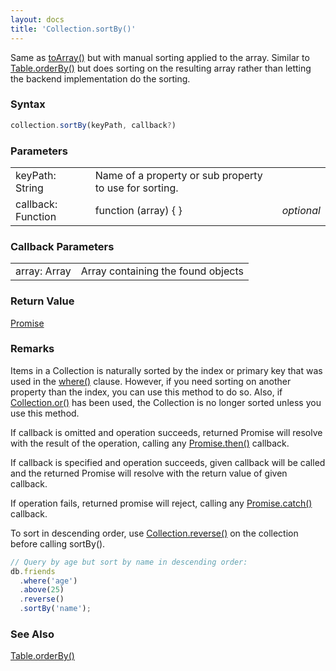 ```yaml
---
layout: docs
title: 'Collection.sortBy()'
---
```


Same as [toArray()](/docs/Collection/Collection.toArray()) but with manual sorting applied to the array. Similar to [Table.orderBy()](/docs/Table/Table.orderBy()) but does sorting on the resulting array rather than letting the backend implementation do the sorting.

### Syntax

```javascript
collection.sortBy(keyPath, callback?)
```

### Parameters

<table>
<tr><td>keyPath: String</td><td>Name of a property or sub property to use for sorting.</td></tr>
<tr><td>callback: Function</td><td>function (array) { }</td><td><i>optional</i></td></tr>
</table>

### Callback Parameters

<table>
<tr><td>array: Array</td><td>Array containing the found objects</td></tr>
</table>

### Return Value

[Promise](/docs/Promise/Promise)

### Remarks

Items in a Collection is naturally sorted by the index or primary key that was used in the [where()](/docs/Table/Table.where()) clause. However, if you need sorting on another property than the index, you can use this method to do so. Also, if [Collection.or()](/docs/Collection/Collection.or()) has been used, the Collection is no longer sorted unless you use this method.

If callback is omitted and operation succeeds, returned Promise will resolve with the result of the operation, calling any [Promise.then()](/docs/Promise/Promise.then()) callback.

If callback is specified and operation succeeds, given callback will be called and the returned Promise will resolve with the return value of given callback.

If operation fails, returned promise will reject, calling any [Promise.catch()](/docs/Promise/Promise.catch()) callback.

To sort in descending order, use [Collection.reverse()](/docs/Collection/Collection.reverse()) on the collection before calling sortBy().

```javascript
// Query by age but sort by name in descending order:
db.friends
  .where('age')
  .above(25)
  .reverse() 
  .sortBy('name');
```

### See Also

[Table.orderBy()](/docs/Table/Table.orderBy())
